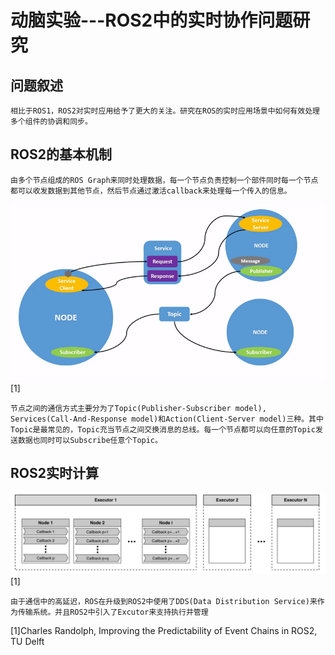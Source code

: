 # 动脑实验---ROS2中的实时协作问题研究
## 问题叙述
    相比于ROS1，ROS2对实时应用给予了更大的关注。研究在ROS的实时应用场景中如何有效处理多个组件的协调和同步。

## ROS2的基本机制
    由多个节点组成的ROS Graph来同时处理数据，每一个节点负责控制一个部件同时每一个节点都可以收发数据到其他节点，然后节点通过激活callback来处理每一个传入的信息。
![](https://github.com/babohhauru/Concurrency-System/blob/main/Report/Nodes-TopicandService.gif)[1]

    节点之间的通信方式主要分为了Topic(Publisher-Subscriber model), Services(Call-And-Response model)和Action(Client-Server model)三种。其中Topic是最常见的，Topic充当节点之间交换消息的总线。每一个节点都可以向任意的Topic发送数据也同时可以Subscribe任意个Topic。

## ROS2实时计算
![](https://github.com/babohhauru/Concurrency-System/blob/main/Report/rosapp.png)[1]

    由于通信中的高延迟，ROS在升级到ROS2中使用了DDS(Data Distribution Service)来作为传输系统。并且ROS2中引入了Excutor来支持执行并管理
    















[1]Charles Randolph, Improving the Predictability of Event Chains in ROS2, TU Delft